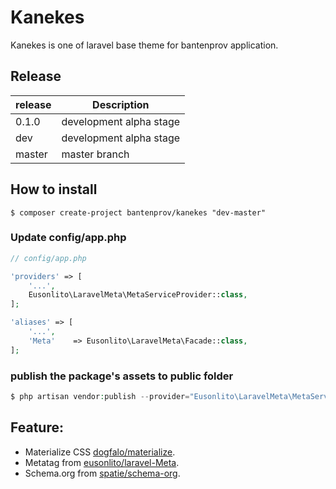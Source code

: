 # Kanekes

Kanekes is one of laravel base theme for bantenprov application.

## Release

| release  | Description             |
|----------|-------------------------|
| 0.1.0    | development alpha stage |
| dev      | development alpha stage |
| master   | master branch           |

## How to install

```
$ composer create-project bantenprov/kanekes "dev-master"
```

### Update config/app.php

```php
// config/app.php

'providers' => [
    '...',
    Eusonlito\LaravelMeta\MetaServiceProvider::class,
];

'aliases' => [
    '...',
    'Meta'    => Eusonlito\LaravelMeta\Facade::class,
];
```

### publish the package's assets to public folder

```php
$ php artisan vendor:publish --provider="Eusonlito\LaravelMeta\MetaServiceProvider"
```

## Feature:

- Materialize CSS [dogfalo/materialize](https://github.com/dogfalo/materialize/).
- Metatag from [eusonlito/laravel-Meta](https://github.com/eusonlito/laravel-Meta).
- Schema.org from [spatie/schema-org](https://github.com/spatie/schema-org).
